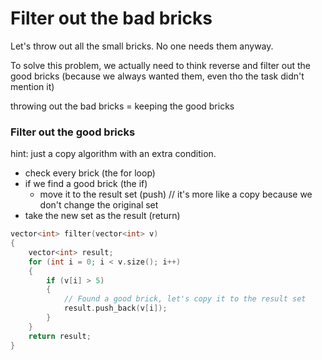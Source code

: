 # Filter out the bad bricks

Let's throw out all the small bricks. No one needs them anyway.

To solve this problem, we actually need to think reverse and filter out the good bricks
(because we always wanted them, even tho the task didn't mention it)

throwing out the bad bricks = keeping the good bricks

### Filter out the good bricks

hint: just a copy algorithm with an extra condition.

* check every brick (the for loop)
* if we find a good brick (the if)
  * move it to the result set (push) // it's more like a copy because we don't change the original set
* take the new set as the result (return)

```c++
vector<int> filter(vector<int> v)
{
    vector<int> result;
    for (int i = 0; i < v.size(); i++)
    {
        if (v[i] > 5)
        {
            // Found a good brick, let's copy it to the result set
            result.push_back(v[i]);
        }
    }
    return result;
}
```
